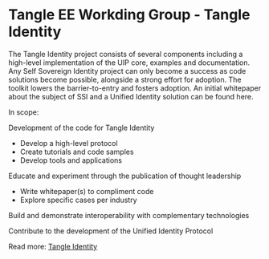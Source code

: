 # Tangle EE Workding Group - Tangle Identity

The Tangle Identity project consists of several components including a high-level implementation of the UIP core, examples and documentation. Any Self Sovereign Identity project can only become a success as code solutions become possible, alongside a strong effort for adoption. The toolkit lowers the barrier-to-entry and fosters adoption. An initial whitepaper about the subject of SSI and a Unified Identity solution can be found here. 

In scope:

Development of the code for Tangle Identity 
- Develop a high-level protocol
- Create tutorials and code samples
- Develop tools and applications

Educate and experiment through the publication of thought leadership
- Write whitepaper(s) to compliment code
- Explore specific cases per industry

Build and demonstrate interoperability with complementary technologies

Contribute to the development of the Unified Identity Protocol

Read more: [Tangle Identity](https://projects.eclipse.org/projects/iot.tangleid)